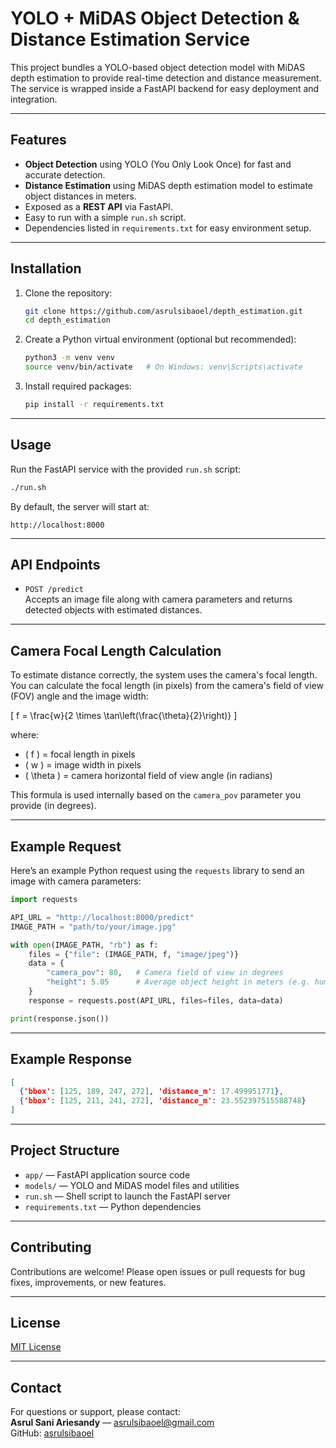 # YOLO + MiDAS Object Detection & Distance Estimation Service

This project bundles a YOLO-based object detection model with MiDAS depth estimation to provide real-time detection and distance measurement. The service is wrapped inside a FastAPI backend for easy deployment and integration.

---

## Features

- **Object Detection** using YOLO (You Only Look Once) for fast and accurate detection.
- **Distance Estimation** using MiDAS depth estimation model to estimate object distances in meters.
- Exposed as a **REST API** via FastAPI.
- Easy to run with a simple `run.sh` script.
- Dependencies listed in `requirements.txt` for easy environment setup.

---

## Installation

1. Clone the repository:

   ```bash
   git clone https://github.com/asrulsibaoel/depth_estimation.git
   cd depth_estimation
   ```

2. Create a Python virtual environment (optional but recommended):

   ```bash
   python3 -m venv venv
   source venv/bin/activate   # On Windows: venv\Scripts\activate
   ```

3. Install required packages:

   ```bash
   pip install -r requirements.txt
   ```

---

## Usage

Run the FastAPI service with the provided `run.sh` script:

```bash
./run.sh
```

By default, the server will start at:

```
http://localhost:8000
```

---

## API Endpoints

- `POST /predict`  
  Accepts an image file along with camera parameters and returns detected objects with estimated distances.

---

## Camera Focal Length Calculation

To estimate distance correctly, the system uses the camera's focal length. You can calculate the focal length (in pixels) from the camera's field of view (FOV) angle and the image width:

\[
f = \frac{w}{2 \times \tan\left(\frac{\theta}{2}\right)}
\]

where:  
- \( f \) = focal length in pixels  
- \( w \) = image width in pixels  
- \( \theta \) = camera horizontal field of view angle (in radians)

This formula is used internally based on the `camera_pov` parameter you provide (in degrees).

---

## Example Request

Here’s an example Python request using the `requests` library to send an image with camera parameters:

```python
import requests

API_URL = "http://localhost:8000/predict"
IMAGE_PATH = "path/to/your/image.jpg"

with open(IMAGE_PATH, "rb") as f:
    files = {"file": (IMAGE_PATH, f, "image/jpeg")}
    data = {
        "camera_pov": 80,   # Camera field of view in degrees
        "height": 5.05      # Average object height in meters (e.g. human height)
    }
    response = requests.post(API_URL, files=files, data=data)

print(response.json())
```

---

## Example Response

```json
[
  {'bbox': [125, 189, 247, 272], 'distance_m': 17.499951771},
  {'bbox': [125, 211, 241, 272], 'distance_m': 23.552397515588748}
]
```

---

## Project Structure

- `app/` — FastAPI application source code  
- `models/` — YOLO and MiDAS model files and utilities  
- `run.sh` — Shell script to launch the FastAPI server  
- `requirements.txt` — Python dependencies  

---

## Contributing

Contributions are welcome! Please open issues or pull requests for bug fixes, improvements, or new features.

---

## License

[MIT License](LICENSE)

---

## Contact

For questions or support, please contact:  
**Asrul Sani Ariesandy** — asrulsibaoel@gmail.com  
GitHub: [asrulsibaoel](https://github.com/asrulsibaoel)
